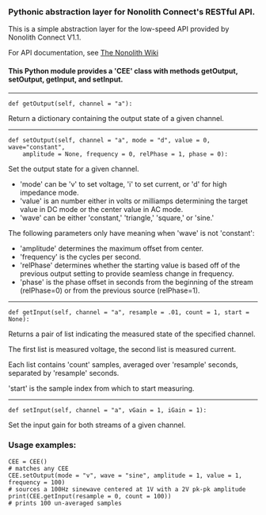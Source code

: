 ### Pythonic abstraction layer for Nonolith Connect's RESTful API.

This is a simple abstraction layer for the low-speed API provided by Nonolith Connect V1.1.

For API documentation, see [The Nonolith Wiki](http://wiki.nonolithlabs.com/cee/Simple_REST_API_V1/)

#### This Python module provides a 'CEE' class with methods getOutput, setOutput, getInput, and setInput. 

-----

	def getOutput(self, channel = "a"):

Return a dictionary containing the output state of a given channel.

----

	def setOutput(self, channel = "a", mode = "d", value = 0, wave="constant", 
		amplitude = None, frequency = 0, relPhase = 1, phase = 0):
	
Set the output state for a given channel.

* 'mode' can be 'v' to set voltage, 'i' to set current, or 'd' for high impedance mode.
* 'value' is an number either in volts or milliamps determining the target value in DC mode or the center value in AC mode.
* 'wave' can be either 'constant,' 'triangle,' 'square,' or 'sine.'

The following parameters only have meaning when 'wave' is not 'constant':

* 'amplitude' determines the maximum offset from center.
* 'frequency' is the cycles per second.
* 'relPhase' determines whether the starting value is based off of the previous output setting to provide seamless change in frequency.
* 'phase' is the phase offset in seconds from the beginning of the stream (relPhase=0) or from the previous source (relPhase=1).

-----

	def getInput(self, channel = "a", resample = .01, count = 1, start = None):

Returns a pair of list indicating the measured state of the specified channel.

The first list is measured voltage, the second list is measured current.

Each list contains 'count' samples, averaged over 'resample' seconds, separated by 'resample' seconds.

'start' is the sample index from which to start measuring.

-----

	def setInput(self, channel = "a", vGain = 1, iGain = 1):

Set the input gain for both streams of a given channel.

### Usage examples:

	CEE = CEE()
	# matches any CEE
	CEE.setOutput(mode = "v", wave = "sine", amplitude = 1, value = 1, frequency = 100)
	# sources a 100Hz sinewave centered at 1V with a 2V pk-pk amplitude
	print(CEE.getInput(resample = 0, count = 100))
	# prints 100 un-averaged samples
